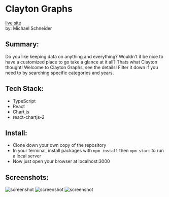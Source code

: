 # Clayton Graphs

[live site]() <br/>
by: Michael Schneider

## Summary:
Do you like keeping data on anything and everything? Wouldn't it be nice to have a customized place to go take a glance at it all? Thats what Clayton thought! Welcome to Clayton Graphs, see the details! Filter it down if you need to by searching specific categories and years.

## Tech Stack:
- TypeScript
- React
- Chart.js
- react-chartjs-2

## Install:
- Clone down your own copy of the repository
- In your terminal, install packages with ```npm install``` then ```npm start``` to run a local server
- Now just open your browser at localhost:3000

## Screenshots:
![screenshot]()
![screenshot]()
![screenshot]()